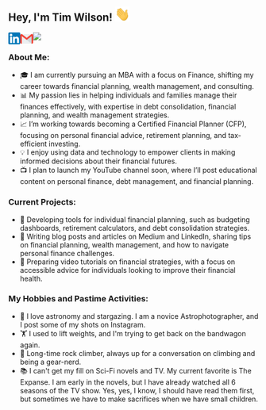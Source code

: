 ## Hey, I'm Tim Wilson! <img src="https://github.com/Tim-The-Wilson/Tim-The-Wilson/blob/main/Assets/Hi.gif" width="30px">

<a href="https://www.linkedin.com/in/tim-the-wilson/">
  <img align="left" width="24px" src="https://github.com/Tim-The-Wilson/Tim-The-Wilson/blob/main/Assets/linkedin.png"  />
</a>
<a href="mailto:timthewilson@gmail.com">
  <img align="left" width="26px" src="https://github.com/Tim-The-Wilson/Tim-The-Wilson/blob/main/Assets/gmail.png" />
</a>
<!--- <a href="https://">
  <img align="left" width="26px" src="https://cdn.jsdelivr.net/npm/simple-icons@v3/icons/youtube.svg" />
</a> --->
<a href="medium.com/@timthewilson">
  <img align="left" width="26px" src="https://cdn.jsdelivr.net/npm/simple-icons@v3/icons/medium.svg" />
</a>

<!--- All icon images are from Pixel perfect --->
<br />

### About Me: 

-  🎓 I am currently pursuing an MBA with a focus on Finance, shifting my career towards financial planning, wealth management, and consulting.
-  📊 My passion lies in helping individuals and families manage their finances effectively, with expertise in debt consolidation, financial planning, and wealth management strategies.
-  📈 I’m working towards becoming a Certified Financial Planner (CFP), focusing on personal financial advice, retirement planning, and tax-efficient investing.
-  💡 I enjoy using data and technology to empower clients in making informed decisions about their financial futures.
-  📺 I plan to launch my YouTube channel soon, where I’ll post educational content on personal finance, debt management, and financial planning.

### Current Projects:

- 🏦 Developing tools for individual financial planning, such as budgeting dashboards, retirement calculators, and debt consolidation strategies.
- 📘 Writing blog posts and articles on Medium and LinkedIn, sharing tips on financial planning, wealth management, and how to navigate personal finance challenges.
- 🎥 Preparing video tutorials on financial strategies, with a focus on accessible advice for individuals looking to improve their financial health.

### My Hobbies and Pastime Activities:

- 🔭 I love astronomy and stargazing. I am a novice Astrophotographer, and I post some of my shots on Instagram.
- 🏋️ I used to lift weights, and I'm trying to get back on the bandwagon again.
- 🧗 Long-time rock climber, always up for a conversation on climbing and being a gear-nerd.
- 📚 I can't get my fill on Sci-Fi novels and TV. My current favorite is The Expanse. I am early in the novels, but I have already watched all 6 seasons of the TV show. Yes, yes, I know, I should have read them first, but sometimes we have to make sacrifices when we have small children.

<!---
### My Languages and Tools:

### My Certifications:


Tim-The-Wilson/Tim!
-The-Wilson is a ✨ special ✨ repository because its `README.md` (this file) appears on your GitHub profile.
You can click the Preview link to take a look at your changes.
--->


